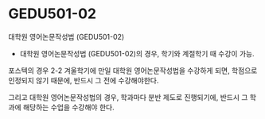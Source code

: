 # GEDU501-02
대학원 영어논문작성법 (GEDU501-02)

- 대학원 영어논문작성법 (GEDU501-02)의 경우, 학기와 계절학기 때 수강이 가능.

포스텍의 경우 2-2 겨울학기에 만일 대학원 영어논문작성법을 수강하게 되면,
학점으로 인정되지 않기 때문에, 반드시 그 전에 수강해야한다.

그리고 대학원 영어논문작성법의 경우, 학과마다 분반 제도로 진행되기에, 반드시
그 학과에 해당하는 수업을 수강해야 한다.
